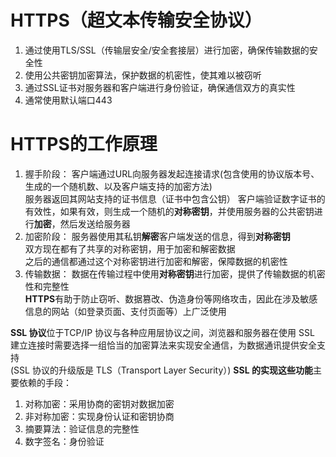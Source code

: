 # HTTPS（超文本传输安全协议）
1. 通过使用TLS/SSL（传输层安全/安全套接层）进行加密，确保传输数据的安全性
2. 使用公共密钥加密算法，保护数据的机密性，使其难以被窃听
3. 通过SSL证书对服务器和客户端进行身份验证，确保通信双方的真实性
4. 通常使用默认端口443

# HTTPS的工作原理
1. 握手阶段：
客户端通过URL向服务器发起连接请求(包含使用的协议版本号、生成的一个随机数、以及客户端支持的加密方法)  
服务器返回其网站支持的证书信息（证书中包含公钥）
客户端验证数字证书的有效性，如果有效，则生成一个随机的**对称密钥**，并使用服务器的公共密钥进行**加密**，然后发送给服务器
2. 加密阶段：
服务器使用其私钥**解密**客户端发送的信息，得到**对称密钥**  
双方现在都有了共享的对称密钥，用于加密和解密数据  
之后的通信都通过这个对称密钥进行加密和解密，保障数据的机密性     
3. 传输数据：
数据在传输过程中使用**对称密钥**进行加密，提供了传输数据的机密性和完整性  
**HTTPS**有助于防止窃听、数据篡改、伪造身份等网络攻击，因此在涉及敏感信息的网站（如登录页面、支付页面等）上广泛使用 


**SSL 协议**位于TCP/IP 协议与各种应用层协议之间，浏览器和服务器在使用 SSL 建立连接时需要选择一组恰当的加密算法来实现安全通信，为数据通讯提供安全支持  
(SSL 协议的升级版是 TLS（Transport Layer Security）)
**SSL 的实现这些功能**主要依赖的手段：
1. 对称加密：采用协商的密钥对数据加密
2. 非对称加密：实现身份认证和密钥协商
3. 摘要算法：验证信息的完整性
4. 数字签名：身份验证

